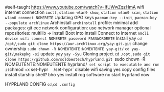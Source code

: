 #self-taught 
https://www.youtube.com/watch?v=lfUWwZqzHmA
wifi internet connection
`iwctl`, `station wlan0 show`, `station wlan0 scan`, `station wlan0 connect NOMERETE` 
Updating GPG keys
`pacman-key --init`, `pacman-key --populate archlinux`
Archinstall
	`archinstall` 
	profile: minimal
	add packages: git ecc
	network configuration: use network manager
	optional repositories: multilib
	-> install
Boot into install
Connect to internet
`nmcli device wifi connect NOMERETE password PASSWORDRETE` 
Install yay
`cd /opt/`,`sudo git clone https://aur.archlinux.org/yay-git.git`
change ownership `sudo chown -R NOMEUTENTE:NOMEUTENTE yay-git/`
`cd yay-git/`,`makepkg -si` 
update yay `yay -Syu` 
Cloning project
`cd /opt` ,`sudo git clone https://github.com/soldoestech/hyprland.git
`sudo chown -R NOMEUTENTE:NOMEUTENTE hyprland/` 
set script to executable and run it
`chmod +x set-hypr` 
`./set-hypr` 
disable wifi saving yes
copy config files
install starship shell? bho yes
install rog software no
start hyprland now

HYPRLAND CONFIG
`cd`,`cd .config` 